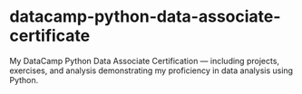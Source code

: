 # datacamp-python-data-associate-certificate
My DataCamp Python Data Associate Certification — including projects, exercises, and analysis demonstrating my proficiency in data analysis using Python.
